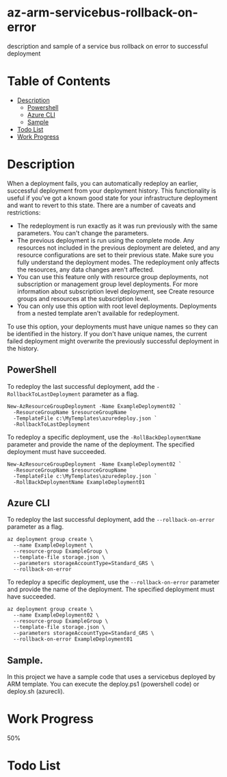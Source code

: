 # az-arm-servicebus-rollback-on-error
description and sample of a service bus rollback on error to successful deployment

# Table of Contents

* [Description](#Description)
    - [Powershell](#Powershell)
    - [Azure CLI](#Azure-CLI)
    - [Sample](#Sample)
* [Todo List](#Todo-List)
* [Work Progress](#Work-Progress)


# Description

When a deployment fails, you can automatically redeploy an earlier, successful deployment from your deployment history. This functionality is useful if you've got a known good state for your infrastructure deployment and want to revert to this state. There are a number of caveats and restrictions:

- The redeployment is run exactly as it was run previously with the same parameters. You can't change the parameters.
- The previous deployment is run using the complete mode. Any resources not included in the previous deployment are deleted, and any resource configurations are set to their previous state. Make sure you fully understand the deployment modes.
The redeployment only affects the resources, any data changes aren't affected.
- You can use this feature only with resource group deployments, not subscription or management group level deployments. For more information about subscription level deployment, see Create resource groups and resources at the subscription level.
- You can only use this option with root level deployments. Deployments from a nested template aren't available for redeployment.

To use this option, your deployments must have unique names so they can be identified in the history. If you don't have unique names, the current failed deployment might overwrite the previously successful deployment in the history.


## PowerShell

To redeploy the last successful deployment, add the `-RollbackToLastDeployment` parameter as a flag.

```azurepowershell-interactive
New-AzResourceGroupDeployment -Name ExampleDeployment02 `
  -ResourceGroupName $resourceGroupName `
  -TemplateFile c:\MyTemplates\azuredeploy.json `
  -RollbackToLastDeployment
```

To redeploy a specific deployment, use the `-RollBackDeploymentName` parameter and provide the name of the deployment. The specified deployment must have succeeded.

```azurepowershell-interactive
New-AzResourceGroupDeployment -Name ExampleDeployment02 `
  -ResourceGroupName $resourceGroupName `
  -TemplateFile c:\MyTemplates\azuredeploy.json `
  -RollBackDeploymentName ExampleDeployment01
```

## Azure CLI

To redeploy the last successful deployment, add the `--rollback-on-error` parameter as a flag.

```azurecli-interactive
az deployment group create \
  --name ExampleDeployment \
  --resource-group ExampleGroup \
  --template-file storage.json \
  --parameters storageAccountType=Standard_GRS \
  --rollback-on-error
```

To redeploy a specific deployment, use the `--rollback-on-error` parameter and provide the name of the deployment. The specified deployment must have succeeded.

```azurecli-interactive
az deployment group create \
  --name ExampleDeployment02 \
  --resource-group ExampleGroup \
  --template-file storage.json \
  --parameters storageAccountType=Standard_GRS \
  --rollback-on-error ExampleDeployment01
```

## Sample.

In this project we have a sample code that uses a servicebus deployed by ARM template. You can execute the deploy.ps1 (powershell code) or deploy.sh (azurecli).

# Work Progress

50%

# Todo List
